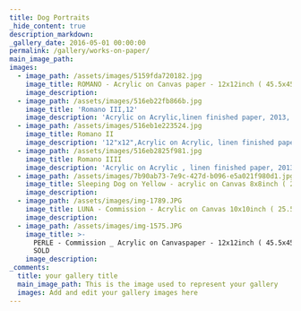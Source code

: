 ```yaml
---
title: Dog Portraits
_hide_content: true
description_markdown:
_gallery_date: 2016-05-01 00:00:00
permalink: /gallery/works-on-paper/
main_image_path:
images:
  - image_path: /assets/images/5159fda720182.jpg
    image_title: ROMANO - Acrylic on Canvas paper - 12x12inch ( 45.5x45.5cm ) SOLD
    image_description:
  - image_path: /assets/images/516eb22fb866b.jpg
    image_title: 'Romano III,12'
    image_description: 'Acrylic on Acrylic,linen finished paper, 2013, SOLD,'
  - image_path: /assets/images/516eb1e223524.jpg
    image_title: Romano II
    image_description: '12"x12",Acrylic on Acrylic, linen finished paper, 2013'
  - image_path: /assets/images/516eb2825f981.jpg
    image_title: Romano IIII
    image_description: 'Acrylic on Acrylic , linen finished paper, 2013, SOLD,'
  - image_path: /assets/images/7b90ab73-7e9c-427d-b096-e5a021f980d1.jpg
    image_title: Sleeping Dog on Yellow - acrylic on Canvas 8x8inch ( 20x20cm ) AVAILABLE
    image_description:
  - image_path: /assets/images/img-1789.JPG
    image_title: LUNA - Commission - Acrylic on Canvas 10x10inch ( 25.5x25.5cm ) SOLD
    image_description:
  - image_path: /assets/images/img-1575.JPG
    image_title: >-
      PERLE - Commission _ Acrylic on Canvaspaper - 12x12inch ( 45.5x45.5cm )
      SOLD
    image_description:
_comments:
  title: your gallery title
  main_image_path: This is the image used to represent your gallery
  images: Add and edit your gallery images here
---
```

